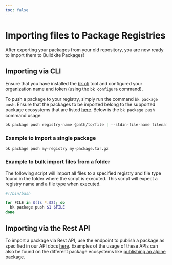 ```yaml
---
toc: false
---
```


# Importing files to Package Registries

After exporting your packages from your old repository, you are now ready to import them to Buildkite Packages!

## Importing via CLI

Ensure that you have installed the [bk cli](https://github.com/buildkite/cli?tab=readme-ov-file#bk---the-buildkite-cli) tool and configured your organization name and token (using the `bk configure` command).

To push a package to your registry, simply run the command `bk package push`. Ensure that the packages to be imported belong to the supported package ecosystems that are listed [here](/docs/packages#get-started). Below is the `bk package push` command usage:

```bash
bk package push registry-name {path/to/file | --stdin-file-name filename -} [flags]
```

### Example to import a single package

```bash
bk package push my-registry my-package.tar.gz
```

### Example to bulk import files from a folder 

The following script will import all files to a specified registry and file type found in the folder where the script is executed. This script will expect a registry name and a file type when executed.

```bash
#!/bin/bash

for FILE in $(ls *.$2); do
  bk package push $1 $FILE
done
```

## Importing via the Rest API

To import a package via Rest API, use the endpoint to publish a package as specified in our API docs [here](/docs/apis/rest-api/packages/packages#publish-a-package). Examples of the usage of these APIs can also be found on the different package ecosystems like [publishing an alpine package](/docs/packages/alpine#publish-a-package).
